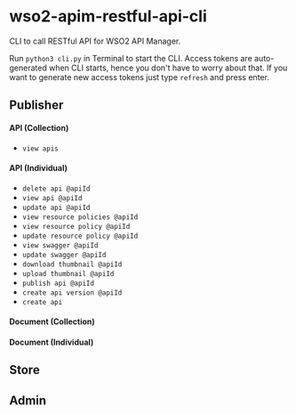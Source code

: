 # wso2-apim-restful-api-cli
CLI to call RESTful API for WSO2 API Manager.

Run `python3 cli.py` in Terminal to start the CLI. Access tokens are auto-generated when CLI starts, hence you don't
have to worry about that. If you want to generate new access tokens just type `refresh` and press enter.

## Publisher
#### API (Collection)
- `view apis`
#### API (Individual)
- `delete api @apiId`
- `view api @apiId`
- `update api @apiId`
- `view resource policies @apiId`
- `view resource policy @apiId`
- `update resource policy @apiId`
- `view swagger @apiId`
- `update swagger @apiId`
- `download thumbnail @apiId`
- `upload thumbnail @apiId`
- `publish api @apiId`
- `create api version @apiId`
- `create api`
#### Document (Collection)
#### Document (Individual)
## Store
## Admin
